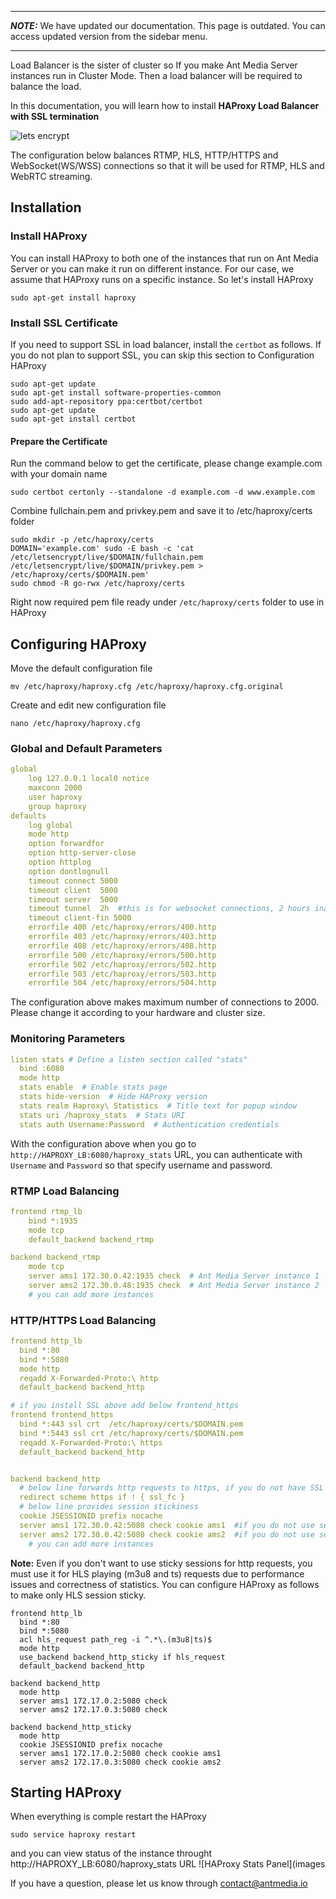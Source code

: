 ***
**_NOTE:_** We have updated our documentation. This page is outdated. You can access updated version from the sidebar menu.
***
Load Balancer is the sister of cluster so If you make Ant Media Server instances run in Cluster Mode. 
Then a load balancer will be required to balance the load. 

In this documentation, you will learn how to install **HAProxy Load Balancer with SSL termination**

<img src="https://antmedia.io/wp-content/uploads/2018/07/haproxy_ssl.png" alt="lets encrypt" align="center" />


The configuration below balances RTMP, HLS, HTTP/HTTPS and WebSocket(WS/WSS) connections so that it will be used for RTMP, HLS and WebRTC streaming. 

## Installation

### Install HAProxy

You can install HAProxy to both one of the instances that run on Ant Media Server or you can make it run on different instance.
For our case, we assume that HAProxy runs on a specific instance. So let's install HAProxy

```
sudo apt-get install haproxy
```
### Install SSL Certificate
If you need to support SSL in load balancer, install the `certbot` as follows. If you do not plan to support SSL, you can skip this section to Configuration HAProxy 
```
sudo apt-get update
sudo apt-get install software-properties-common
sudo add-apt-repository ppa:certbot/certbot
sudo apt-get update
sudo apt-get install certbot
```

#### Prepare the Certificate
Run the command below to get the certificate, please change example.com with your domain name
```
sudo certbot certonly --standalone -d example.com -d www.example.com
```

Combine fullchain.pem and privkey.pem and save it to /etc/haproxy/certs folder
```
sudo mkdir -p /etc/haproxy/certs
DOMAIN='example.com' sudo -E bash -c 'cat /etc/letsencrypt/live/$DOMAIN/fullchain.pem /etc/letsencrypt/live/$DOMAIN/privkey.pem > /etc/haproxy/certs/$DOMAIN.pem'
sudo chmod -R go-rwx /etc/haproxy/certs
```
Right now required pem file ready under `/etc/haproxy/certs` folder to use in HAProxy

## Configuring HAProxy

Move the default configuration file
```
mv /etc/haproxy/haproxy.cfg /etc/haproxy/haproxy.cfg.original
```

Create and edit new configuration file
```
nano /etc/haproxy/haproxy.cfg
```

### Global and Default Parameters

```yaml
global
    log 127.0.0.1 local0 notice
    maxconn 2000
    user haproxy
    group haproxy
defaults
    log global
    mode http
    option forwardfor
    option http-server-close
    option httplog
    option dontlognull
    timeout connect 5000
    timeout client  5000
    timeout server  5000
    timeout tunnel  2h  #this is for websocket connections, 2 hours inactivity timeout
    timeout client-fin 5000
    errorfile 400 /etc/haproxy/errors/400.http
    errorfile 403 /etc/haproxy/errors/403.http
    errorfile 408 /etc/haproxy/errors/408.http 
    errorfile 500 /etc/haproxy/errors/500.http
    errorfile 502 /etc/haproxy/errors/502.http
    errorfile 503 /etc/haproxy/errors/503.http
    errorfile 504 /etc/haproxy/errors/504.http
```
The configuration above makes maximum number of connections to 2000. Please change it according to your hardware and cluster size.

### Monitoring Parameters  
```yaml
listen stats # Define a listen section called "stats"
  bind :6080 
  mode http
  stats enable  # Enable stats page
  stats hide-version  # Hide HAProxy version
  stats realm Haproxy\ Statistics  # Title text for popup window
  stats uri /haproxy_stats  # Stats URI
  stats auth Username:Password  # Authentication credentials
```
With the configuration above when you go to `http://HAPROXY_LB:6080/haproxy_stats` URL, you can authenticate
with `Username` and `Password` so that specify username and password.

### RTMP Load Balancing
```yaml
frontend rtmp_lb
    bind *:1935 
    mode tcp
    default_backend backend_rtmp

backend backend_rtmp
    mode tcp
    server ams1 172.30.0.42:1935 check  # Ant Media Server instance 1
    server ams2 172.30.0.48:1935 check  # Ant Media Server instance 2
    # you can add more instances 
```    

### HTTP/HTTPS Load Balancing
```yaml
frontend http_lb
  bind *:80
  bind *:5080
  mode http
  reqadd X-Forwarded-Proto:\ http
  default_backend backend_http

# if you install SSL above add below frontend_https
frontend frontend_https
  bind *:443 ssl crt  /etc/haproxy/certs/$DOMAIN.pem
  bind *:5443 ssl crt /etc/haproxy/certs/$DOMAIN.pem
  reqadd X-Forwarded-Proto:\ https
  default_backend backend_http


backend backend_http
  # below line forwards http requests to https, if you do not have SSL termination, remove it
  redirect scheme https if ! { ssl_fc }  
  # below line provides session stickiness
  cookie JSESSIONID prefix nocache  
  server ams1 172.30.0.42:5080 check cookie ams1  #if you do not use session stickiness, remove cookie ams1
  server ams2 172.30.0.42:5080 check cookie ams2  #if you do not use session stickiness, remove cookie ams2
    # you can add more instances 
```

**Note:** Even if you don't want to use sticky sessions for http requests, you must use it for HLS playing (m3u8 and ts) requests due to performance issues and correctness of statistics. You can configure HAProxy as follows to make only HLS session sticky.
```
frontend http_lb
  bind *:80
  bind *:5080
  acl hls_request path_reg -i ^.*\.(m3u8|ts)$
  mode http
  use_backend backend_http_sticky if hls_request
  default_backend backend_http

backend backend_http
  mode http
  server ams1 172.17.0.2:5080 check   
  server ams2 172.17.0.3:5080 check   

backend backend_http_sticky
  mode http
  cookie JSESSIONID prefix nocache  
  server ams1 172.17.0.2:5080 check cookie ams1  
  server ams2 172.17.0.3:5080 check cookie ams2  
``` 



## Starting HAProxy

When everything is comple restart the HAProxy
```
sudo service haproxy restart
```
and you can view status of the instance throught http://HAPROXY_LB:6080/haproxy_stats URL
![HAProxy Stats Panel](images

If you have a question, please let us know through contact@antmedia.io